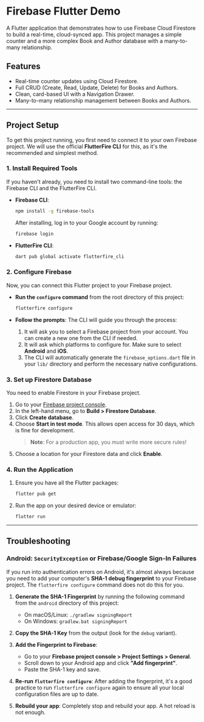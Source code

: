 # Firebase Flutter Demo

A Flutter application that demonstrates how to use Firebase Cloud Firestore to build a real-time, cloud-synced app. This project manages a simple counter and a more complex Book and Author database with a many-to-many relationship.

## Features

- Real-time counter updates using Cloud Firestore.
- Full CRUD (Create, Read, Update, Delete) for Books and Authors.
- Clean, card-based UI with a Navigation Drawer.
- Many-to-many relationship management between Books and Authors.

---

## Project Setup

To get this project running, you first need to connect it to your own Firebase project. We will use the official **FlutterFire CLI** for this, as it's the recommended and simplest method.

### 1. Install Required Tools

If you haven't already, you need to install two command-line tools: the Firebase CLI and the FlutterFire CLI.

- **Firebase CLI**:
  ```sh
  npm install -g firebase-tools
  ```
  After installing, log in to your Google account by running:
  ```sh
  firebase login
  ```

- **FlutterFire CLI**:
  ```sh
  dart pub global activate flutterfire_cli
  ```

### 2. Configure Firebase

Now, you can connect this Flutter project to your Firebase project.

- **Run the `configure` command** from the root directory of this project:
  ```sh
  flutterfire configure
  ```

- **Follow the prompts**: The CLI will guide you through the process:
  1.  It will ask you to select a Firebase project from your account. You can create a new one from the CLI if needed.
  2.  It will ask which platforms to configure for. Make sure to select **Android** and **iOS**.
  3.  The CLI will automatically generate the `firebase_options.dart` file in your `lib/` directory and perform the necessary native configurations.

### 3. Set up Firestore Database

You need to enable Firestore in your Firebase project.

1.  Go to your [Firebase project console](https://console.firebase.google.com/).
2.  In the left-hand menu, go to **Build > Firestore Database**.
3.  Click **Create database**.
4.  Choose **Start in test mode**. This allows open access for 30 days, which is fine for development.
    > **Note**: For a production app, you must write more secure rules!
5.  Choose a location for your Firestore data and click **Enable**.

### 4. Run the Application

1.  Ensure you have all the Flutter packages:
    ```sh
    flutter pub get
    ```
2.  Run the app on your desired device or emulator:
    ```sh
    flutter run
    ```

---

## Troubleshooting

### Android: `SecurityException` or Firebase/Google Sign-In Failures

If you run into authentication errors on Android, it's almost always because you need to add your computer's **SHA-1 debug fingerprint** to your Firebase project. The `flutterfire configure` command does not do this for you.

1.  **Generate the SHA-1 Fingerprint** by running the following command from the `android` directory of this project:
    -   On macOS/Linux: `./gradlew signingReport`
    -   On Windows: `gradlew.bat signingReport`

2.  **Copy the SHA-1 Key** from the output (look for the `debug` variant).

3.  **Add the Fingerprint to Firebase**:
    -   Go to your **Firebase project console > Project Settings > General**.
    -   Scroll down to your Android app and click **"Add fingerprint"**.
    -   Paste the SHA-1 key and save.

4.  **Re-run `flutterfire configure`**:
    After adding the fingerprint, it's a good practice to run `flutterfire configure` again to ensure all your local configuration files are up to date.

5.  **Rebuild your app**: Completely stop and rebuild your app. A hot reload is not enough.
